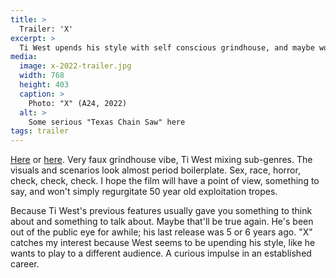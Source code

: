 ```yaml
---
title: >
  Trailer: 'X'
excerpt: > 
  Ti West upends his style with self conscious grindhouse, and maybe working like he wants to play to a different audience.
media: 
  image: x-2022-trailer.jpg
  width: 768
  height: 403
  caption: >
    Photo: "X" (A24, 2022)
  alt: >
    Some serious "Texas Chain Saw" here
tags: trailer
---
```


[Here](https://www.youtube.com/watch?v=Awg3cWuHfoc) or [here](https://www.youtube.com/results?search_query=trailer+x+2022+ti+west+a24). Very faux grindhouse vibe, Ti West mixing sub-genres. The visuals and scenarios look almost period boilerplate. Sex, race, horror, check, check, check. I hope the film will have a point of view, something to say, and won't simply regurgitate 50 year old exploitation tropes.

Because Ti West's previous features usually gave you something to think about and something to talk about. Maybe that'll be true again. He's been out of the public eye for awhile; his last release was 5 or 6 years ago. "X" catches my interest because West seems to be upending his style, like he wants to play to a different audience. A curious impulse in an established career.
